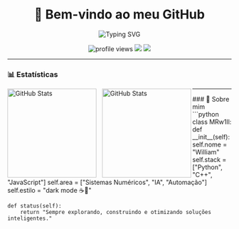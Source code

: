 <h1 align="center">🖤 Bem-vindo ao meu GitHub</h1>

<p align="center">
  <img src="https://readme-typing-svg.herokuapp.com?font=Fira+Code&size=24&duration=4000&pause=1000&color=00F7FF&center=true&vCenter=true&width=600&lines=Olá%2C+eu+sou+o+William!;Desenvolvedor+Fullstack+%7C+Pythonista;Apaixonado+por+tecnologia+e+automação" alt="Typing SVG" />
</p>

<p align="center">
  <img src="https://komarev.com/ghpvc/?username=MR-w1ll&style=flat&color=lightgrey" alt="profile views" />
  <img src="https://img.shields.io/github/followers/MR-w1ll?label=Seguidores&style=flat-square" />
  <img src="https://img.shields.io/badge/Dark%20Mode-%E2%9C%94-black?style=flat-square" />
</p>

---

### 📊 Estatísticas

<p>
  <img 
    align="left" 
    alt="GitHub Stats" 
    height="200" 
    style="padding-right: 10px;" 
    src="https://github-readme-stats.vercel.app/api?username=MR-w1ll&show_icons=true&theme=tokyonight&include_all_commits=true&locale=pt-br" 
  />

<img 
      align="left" 
      alt="GitHub Stats" 
      height="200" 
      src="https://github-readme-stats.vercel.app/api/top-langs/?username=MR-w1ll&theme=tokyonight&layout=compact&custom_title=Tecnologias&langs_count=9" 
  />

</p>

---

<p>
### 🧠 Sobre mim
```python
class MRw1ll:
    def __init__(self):
        self.nome = "William"
        self.stack = ["Python", "C++", "JavaScript"]
        self.area = ["Sistemas Numéricos", "IA", "Automação"]
        self.estilo = "dark mode ☕🖤"

    def status(self):
        return "Sempre explorando, construindo e otimizando soluções inteligentes."
</p>
